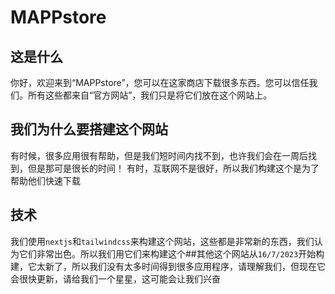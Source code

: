 # MAPPstore 

## 这是什么

你好，欢迎来到“MAPPstore”，您可以在这家商店下载很多东西。您可以信任我们。所有这些都来自“官方网站”，我们只是将它们放在这个网站上。 

## 我们为什么要搭建这个网站

有时候，很多应用很有帮助，但是我们短时间内找不到，也许我们会在一周后找到，但是那可是很长的时间！ 有时，互联网不是很好，所以我们构建这个是为了帮助他们快速下载
## 技术

我们使用`nextjs`和`tailwindcss`来构建这个网站，这些都是非常新的东西，我们认为它们非常出色。所以我们用它们来构建这个##其他这个网站从`16/7/2023`开始构建，它太新了，所以我们没有太多时间得到很多应用程序，请理解我们，但现在它会很快更新，请给我们一个星星，这可能会让我们兴奋
